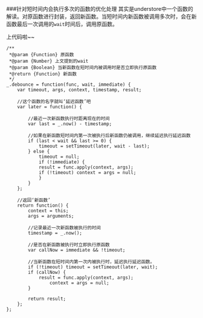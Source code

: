 ###针对短时间内会执行多次的函数的优化处理
其实是understore中一个函数的解读。对原函数进行封装，返回新函数。当短时间内新函数被调用多次时，会在新函数最后一次调用的`wait`时间后，调用原函数。

上代码啦~~


	/**
	 *@param {Function} 原函数
	 *@param {Number} 上文提到的wait
	 *@param {Boolean} 当新函数在短时间内被调用时是否立即执行原函数
	 *@return {Function} 新函数
	 */
	_.debounce = function(func, wait, immediate) {
    	var timeout, args, context, timestamp, result;
		
		//这个函数的名字就叫‘延迟函数’吧
    	var later = function() {
    	
    		//最近一次新函数执行时距离现在的时间
      		var last = _.now() - timestamp;
			
			//如果在新函数短时间内第一次被执行后新函数仍被调用，继续延迟执行延迟函数
      		if (last < wait && last >= 0) {
        		timeout = setTimeout(later, wait - last);
      		} else {
        		timeout = null;
        		if (!immediate) {
          		result = func.apply(context, args);
          		if (!timeout) context = args = null;
        		}
      		}
    	};
		
		//返回‘新函数’
    	return function() {
      		context = this;
      		args = arguments;
      		
      		//记录最近一次新函数被执行的时间
      		timestamp = _.now();
      		
      		//是否在新函数被执行时立即执行原函数
      		var callNow = immediate && !timeout;
      		
      		//当新函数在短时间内第一次内被执行时，延迟执行延迟函数。
      		if (!timeout) timeout = setTimeout(later, wait);
      		if (callNow) {
        		result = func.apply(context, args);
        			context = args = null;
      		}

      		return result;
    	};
  	};
  	

  	
